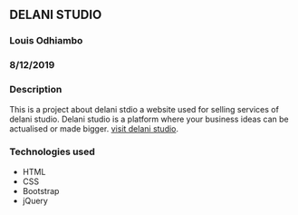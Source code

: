 ## DELANI STUDIO
### Louis Odhiambo
### 8/12/2019

### Description
This is a project about delani stdio a website used for selling services of delani studio. Delani 
studio is a platform where your business ideas can  be actualised or made bigger. [visit delani studio](https://louis-crypto.github.io/delani-studio.github.io/).

### Technologies used
* HTML 
* CSS
* Bootstrap
* jQuery